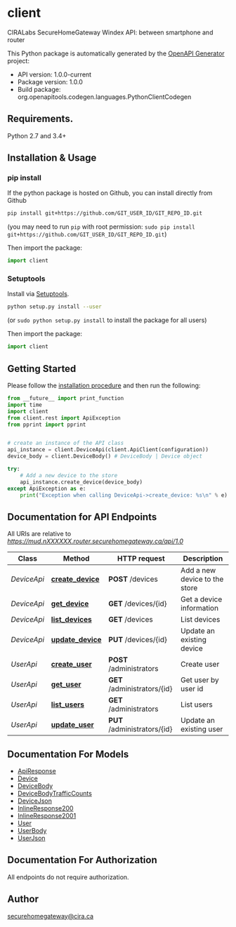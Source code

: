 # client
CIRALabs SecureHomeGateway Windex API: between smartphone and router

This Python package is automatically generated by the [OpenAPI Generator](https://openapi-generator.tech) project:

- API version: 1.0.0-current
- Package version: 1.0.0
- Build package: org.openapitools.codegen.languages.PythonClientCodegen

## Requirements.

Python 2.7 and 3.4+

## Installation & Usage
### pip install

If the python package is hosted on Github, you can install directly from Github

```sh
pip install git+https://github.com/GIT_USER_ID/GIT_REPO_ID.git
```
(you may need to run `pip` with root permission: `sudo pip install git+https://github.com/GIT_USER_ID/GIT_REPO_ID.git`)

Then import the package:
```python
import client 
```

### Setuptools

Install via [Setuptools](http://pypi.python.org/pypi/setuptools).

```sh
python setup.py install --user
```
(or `sudo python setup.py install` to install the package for all users)

Then import the package:
```python
import client
```

## Getting Started

Please follow the [installation procedure](#installation--usage) and then run the following:

```python
from __future__ import print_function
import time
import client
from client.rest import ApiException
from pprint import pprint


# create an instance of the API class
api_instance = client.DeviceApi(client.ApiClient(configuration))
device_body = client.DeviceBody() # DeviceBody | Device object

try:
    # Add a new device to the store
    api_instance.create_device(device_body)
except ApiException as e:
    print("Exception when calling DeviceApi->create_device: %s\n" % e)

```

## Documentation for API Endpoints

All URIs are relative to *https://mud.nXXXXXX.router.securehomegateway.ca/api/1.0*

Class | Method | HTTP request | Description
------------ | ------------- | ------------- | -------------
*DeviceApi* | [**create_device**](docs/DeviceApi.md#create_device) | **POST** /devices | Add a new device to the store
*DeviceApi* | [**get_device**](docs/DeviceApi.md#get_device) | **GET** /devices/{id} | Get a device information
*DeviceApi* | [**list_devices**](docs/DeviceApi.md#list_devices) | **GET** /devices | List devices
*DeviceApi* | [**update_device**](docs/DeviceApi.md#update_device) | **PUT** /devices/{id} | Update an existing device
*UserApi* | [**create_user**](docs/UserApi.md#create_user) | **POST** /administrators | Create user
*UserApi* | [**get_user**](docs/UserApi.md#get_user) | **GET** /administrators/{id} | Get user by user id
*UserApi* | [**list_users**](docs/UserApi.md#list_users) | **GET** /administrators | List users
*UserApi* | [**update_user**](docs/UserApi.md#update_user) | **PUT** /administrators/{id} | Update an existing user


## Documentation For Models

 - [ApiResponse](docs/ApiResponse.md)
 - [Device](docs/Device.md)
 - [DeviceBody](docs/DeviceBody.md)
 - [DeviceBodyTrafficCounts](docs/DeviceBodyTrafficCounts.md)
 - [DeviceJson](docs/DeviceJson.md)
 - [InlineResponse200](docs/InlineResponse200.md)
 - [InlineResponse2001](docs/InlineResponse2001.md)
 - [User](docs/User.md)
 - [UserBody](docs/UserBody.md)
 - [UserJson](docs/UserJson.md)


## Documentation For Authorization

 All endpoints do not require authorization.

## Author

securehomegateway@cira.ca


